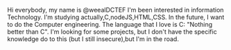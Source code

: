 Hi everybody, my name is @weealDCTEF
I'm been interested in information Technology.
I'm studying actually,C,nodeJS,HTML,CSS.
In the future, I want to do the Computer engineering.
The language that I love is C: "Nothing better than C".
I'm looking for some projects, but I don't have the specific knowledge do to this (but I still insecure),but I'm in the road.

<!---
weealDCTEF/weealDCTEF is a ✨ special ✨ repository because its `README.md` (this file) appears on your GitHub profile.
You can click the Preview link to take a look at your changes.
--->
